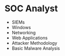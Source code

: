 # SOC Analyst

* SIEMs
* Windows
* Networking
* Web Applications
* Attacker Methodology
* Basic Malware Analysis
